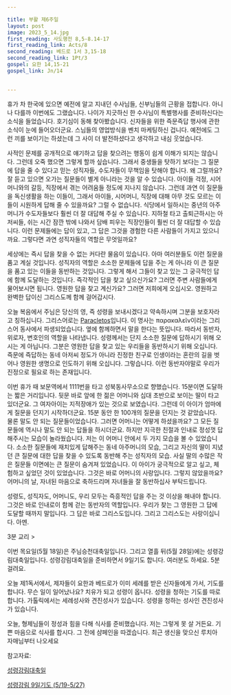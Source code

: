 ```yaml
---

title: 부활 제6주일
layout: post 
image: 2023_5_14.jpg
first_reading: 사도행전 8,5-8.14-17
first_reading_link: Acts/8
second_reading: 베드로 1서 3,15-18
second_reading_link: 1Pt/3
gospel: 요한 14,15-21
gospel_link: Jn/14
 

---
```


휴가 차 한국에 있으면 예전에 알고 지내던 수사님들, 신부님들의 근황을 접합니다. 아니나 다를까 이번에도 그랬습니다. 나이가 지긋하신 한 수사님이 특별행사를 준비하신다는 소식을 들었습니다. 호기심이 동해 찾아봤습니다. 신자들을 위한 즉문즉답 행사에 관한 소식이 눈에 들어오더군요. 스님들의 영업방식을 벤치 마케팅하신 겁니다. 예전에도 그런 끼를 보이기는 하셨는데 그 사이 더 발전하셨다고 생각하고 내심 웃었습니다.

사적인 문제를 공개적으로 얘기하고 답을 찾으려는 행동이 쉽게 이해가 되지는 않습니다. 그런데 오죽 했으면 그렇게 할까 싶습니다. 그래서 중생들을 탓하기 보다는 그 질문에 답을 줄 수 있다고 믿는 성직자들, 수도자들이 무책임을 탓해야 합니다. 왜 그럴까요? 잘 듣고 있으면 오가는 질문들이 별게 아니라는 것을 알 수 있습니다. 아이들 걱정, 시어머니와의 갈등, 직장에서 겪는 어려움들 정도에 지나지 않습니다. 그런데 과연 이 질문들을 독신생활을 하는 이들이, 그래서 아이들, 시어머니, 직장에 대해 아무 것도 모르는 이들이 시원하게 답해 줄 수 있을까요? 그럴 수 없습니다. 식당에서 일하시는 중년의 아주머니가 수도자들보다 훨씬 더 잘 대답해 주실 수 있습니다. 지하철 타고 출퇴근하시는 아저씨들, 쉬는 시간 잠깐 밖에 나와서 담배 피우는 직장인들이 훨씬 더 잘 대답할 수 있습니다. 이런 문제들에는 답이 있고, 그 답은 그것을 경험한 다른 사람들이 가지고 있으니까요. 그렇다면 과연 성직자들의 역할은 무엇일까요?

세상에는 즉시 답을 찾을 수 없는 커다란 물음이 있습니다. 아마 여러분들도 이런 질문을 품고 계실 것입니다. 성직자의 역할은 소소한 문제들에 답을 주는 게 아니라 이 큰 질문을 품고 있는 이들을 동반하는 것입니다. 그렇게 해서 그들이 찾고 있는 그 궁극적인 답에 함께 도달하는 것입니다. 즉각적인 답을 찾고 싶으신가요? 그러면 주변 사람들에게 물어보시면 됩니다. 영원한 답을 찾고 계신가요? 그러면 저희에게 오십시오. 영원하고 완벽한 답이신 그리스도께 함께 걸어갑시다.

오늘 복음에서 주님은 당신의 영, 즉 성령을 보내시겠다고 약속하시며 그분을 보호자라고 칭하십니다. 그리스어로는 <a href="https://en.wikipedia.org/wiki/Paraclete">Paracletos</a>입니다. 이 명사는 παρακαλεῖν이라는 그리스어 동사에서 파생되었습니다. 옆에 함께하면서 말을 한다는 뜻입니다. 따라서 동반자, 위로자, 변호인의 역할을 나타냅니다. 성령께서는 단지 소소한 질문에 답하시기 위해 오시는 게 아닙니다. 그분은 영원한 답을 찾고 있는 우리들을 동반하시기 위해 오십니다. 즉문에 즉답하는 동네 아저씨 정도가 아니라 진정한 친구로 인생이라는 혼란의 길을 벗어나 영원한 생명으로 인도하기 위해 오십니다. 그렇습니다. 이런 동반자야말로 우리가 진정으로 필요로 하는 존재입니다.

이번 휴가 때 보문역에서 1111번을 타고 성북동사무소으로 향했습니다. 15분이면 도달하는 짧은 거리입니다. 뒷문 바로 앞에 한 젊은 어머니와 십대 초반으로 보이는 딸이 타고 있더군요. 그 여자아이는 지적장애가 있는 것으로 보였습니다. 그런데 이 아이가 엄마에게 질문을 던지기 시작하더군요. 15분 동안 한 100개의 질문을 던지는 것 같았습니다. 물론 말도 안 되는 질문들이었습니다. 그러면 어머니는 어떻게 하셨을까요? 그 모든 질문들에 역시나 말도 안 되는 답들을 하시더군요. 하지만 지극한 친절과 인내로 정성껏 답해주시는 모습이 놀라웠습니다. 저는 이 어머니 안에서 두 가지 모습을 볼 수 있었습니다. 소소한 질문들에 재치있게 답해주는 동네 아주머니의 모습, 그리고 자신의 딸이 지녔던 큰 질문에 대한 답을 찾을 수 있도록 동반해 주는 성직자의 모습. 사실 딸의 수많은 작은 질문들 이면에는 큰 질문이 숨겨져 있었습니다. 이 아이가 궁극적으로 알고 싶고, 체험하고 싶었던 것이 있었습니다. 그것은 바로 어머니의 사랑입니다. 그렇지 않았을까요? 어머니의 날, 자녀된 마음으로 축하드리며 자녀들을 잘 동반하십사 부탁드립니다.

성령도, 성직자도, 어머니도, 우리 모두는 즉흥적인 답을 주는 것 이상을 해내야 합니다. 그것은 바로 인내로이 함께 걷는 동반자의 역할입니다. 우리가 찾는 그 영원한 그 답에 도달할 때까지 말입니다. 그 답은 바로 그리스도입니다. 그리고 그리스도는 사랑이십니다. 아멘.

3분 교리 >

이번 목요일(5월 18일)은 주님승천대축일입니다. 그리고 열흘 뒤(5월 28일)에는 성령강림대축일입니다. 성령강림대축일을 준비하면서 9일기도 합니다. 여러분도 하세요. 5분 걸려요.

오늘 제1독서에서, 제자들이 요한과 베드로가 이미 세례를 받은 신자들에게 가서, 기도를 합니다. 무슨 일이 일어났나요? 치유가 되고 성령이 옵니다. 성령을 청하는 기도를 따로 합니다. 가톨릭에서는 세례성사와 견진성사가 있습니다.
성령을 청하는 성사인 견진성사가 있습니다.

오늘, 형제님들이 정성과 힘을 다해 식사를 준비했습니다. 저는 그렇게 못 살 거든요. 기쁜 마음으로 식사를 합시다. 그 전에 샴페인을 따겠습니다. 최근 생신을 맞으신 루치아 자매님부터 나오세요

참고자료:

<a href="https://maria.catholic.or.kr/dictionary/term/term_view.asp?ctxtIdNum=5743&keyword=&gubun=02">성령강림대축일</a>

<a href="https://m.mariasarang.net/book/bbs_view.asp?index=tagbbs_gido7&no=7">성령강림 9일기도 (5/19-5/27)</a>
